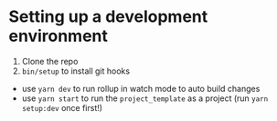 # Setting up a development environment

1. Clone the repo
2. `bin/setup` to install git hooks

- use `yarn dev` to run rollup in watch mode to auto build changes
- use `yarn start` to run the `project_template` as a project (run `yarn
  setup:dev` once first!)


